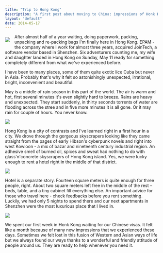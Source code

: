 ```yaml
---
title: "Trip to Hong Kong"
description: "A first post about moving to China: impressions of Honk Kong"
layout: "default"
date: 2014-05-17
---
```


<img src="/img/hk-1/7.jpg" style="float: left; margin: 10px 15px 15px 0" />


After almost half of a year waiting, doing paperwork, packing, unpacking and re-packing bags I'm finally here in Hong Kong. EPAM - the company where I work for almost three years, acquired JoinTech, a software vendor based in Shenzhen. Six adventurers counting me, my wife and daughter landed in Hong Kong on Sunday, May 11 ready for something completely different from what we've experienced before.


I have been to many places, some of them quite exotic lice Cuba but never in Asia. Probably that's why it felt so astonishingly unexpected, irrational, bright, inconvenient and beautiful. 


May is a middle of rain season in this part of the world. The air is warm and hot, first several minutes it's even slightly hard to breeze. Rains are heavy and unexpected. They start suddenly, in thirty seconds torrents of water are flooding across the stree and in five more minutes it is all gone. Or it may rain for couple of hours. You never know. 


<img src="/img/hk-1/4.jpg" />


Hong Kong is a city of contrasts and I've learned right in a first hour in a city. We drove through the gorgeous skyscrapers looking like they came straight from the pages of early Hibson's cyberpunk novels and right into west Kowloon - a mix of bazar and nineteenth century industrial region. An adhesive smell of burned oil, spices and sweat had nothing to do with glass'n'concrete skyscrapers of Hong Kong island. Yes, we were lucky enough to rent a hotel right in the middle of that district.


<img src="/img/hk-1/5.jpg" />


Hotel is a separate story. Fourteen square meters is quite enough for three people, right. About two square meters left free in the middle of the rest – beds, table, and a tiny cabinet fill everything else.  An important advice for those who travel here - check feedbacks before you rent something. Luckily, we had only 5 nights to spend there and our next apartments in Shenzhen were the most luxurious place that I lived in. 


<img src="/img/hk-1/6.jpg" />


We spent our first week in Honk Kong waiting for our Chinese visas. It felt like a month because of many new impressions that we experienced these days. Sometimes we felt lost in this fusion of Western and Asian ways of life but we always found our ways thanks to a wonderful and friendly attitude of people around us. They are ready to help whenever you need it.